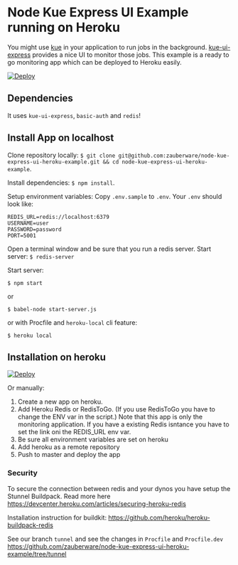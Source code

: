 # Node Kue Express UI Example running on Heroku

You might use [kue](https://github.com/Automattic/kue) in your application to run jobs in the background. [kue-ui-express](https://github.com/stonecircle/kue-ui-express) provides a nice UI to monitor those jobs. This example is a ready to go monitoring app which can be deployed to Heroku easily. 

[![Deploy](https://www.herokucdn.com/deploy/button.svg)](https://heroku.com/deploy?template=https://github.com/zauberware/node-kue-express-ui-heroku-example/tree/master)

## Dependencies
It uses `kue-ui-express`, `basic-auth` and `redis`!


## Install App on localhost

Clone repository locally:
`$ git clone git@github.com:zauberware/node-kue-express-ui-heroku-example.git && cd node-kue-express-ui-heroku-example`.

Install dependencies:
`$ npm install`.

Setup environment variables:
Copy `.env.sample` to `.env`. Your `.env` should look like:

```
REDIS_URL=redis://localhost:6379
USERNAME=user
PASSWORD=password
PORT=5001
```

Open a terminal window and be sure that you run a redis server. Start server:
`$ redis-server`

Start server:

`$ npm start`

or

`$ babel-node start-server.js`

or with Procfile and `heroku-local` cli feature:

`$ heroku local`


## Installation on heroku

[![Deploy](https://www.herokucdn.com/deploy/button.svg)](https://heroku.com/deploy?template=https://github.com/zauberware/node-kue-express-ui-heroku-example/tree/master)

Or manually:

1. Create a new app on heroku.
2. Add Heroku Redis or RedisToGo. (If you use RedisToGo you have to change the ENV var in the script.) Note that this app is only the monitoring application. If you have a existing Redis isntance you have to set the link oni the REDIS_URL env var.
3. Be sure all environment variables are set on heroku
4. Add heroku as a remote repository
5. Push to master and deploy the app


### Security
To secure the connection between redis and your dynos you have setup the Stunnel Buildpack. Read more here https://devcenter.heroku.com/articles/securing-heroku-redis

Installation instruction for buildkit: https://github.com/heroku/heroku-buildpack-redis

See our branch `tunnel` and see the changes in `Procfile` and `Procfile.dev` https://github.com/zauberware/node-kue-express-ui-heroku-example/tree/tunnel
